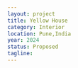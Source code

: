 ```yaml
---
layout: project
title: Yellow House
category: Interior
location: Pune,India
year: 2024
status: Proposed
tagline: 
---
```




